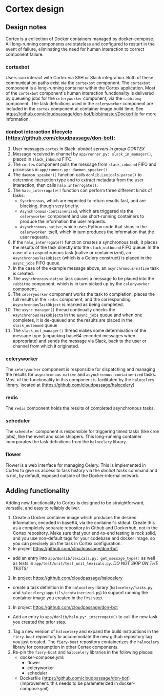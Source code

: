 # Cortex design

## Design notes

Cortex is a collection of Docker containers managed by docker-compose.  All long-running components are stateless and configured to restart in the event of failure, eliminating the need for human interaction to correct component failure.

### cortexbot

Users can interact with Cortex via SSH or Slack integration. Both of these communication paths exist via the `cortexbot` component.  The `cortexbot` component is a long-running container within the Cortex application.  Most of the `cortexbot` component's human interaction functionality is delivered by queueing jobs for the `celeryworker` component, via the `rabbitmq` component.  The task definitions used in the `celeryworker` component are included in the `cortex` component at container image build time. See https://github.com/cloudpassage/don-bot/blob/master/Dockerfile for more information.

### donbot interaction lifecycle (https://github.com/cloudpassage/don-bot):

1. User messages `cortex` in Slack: *donbot servers in group CORTEX*
1. Message received in channel by `app/runner.py: slack_in_manager()`, placed in `slack_inbound` FIFO.
1. The `cortex` component pulls the message from `slack_inbound` FIFO and processes in `app/runner.py: daemon_speaker()`
1. The `daemon_speaker()` function calls `donlib.Lexicals.parse()` to determine interaction type and to extract metadata from the user interaction, then calls `halo.interrogate()`.
1. The `halo_interrogate()` function can perform three different kinds of tasks:
    * `Synchronous`, which are expected to return results fast, and are blocking, though very briefly.
    * `Asynchronous-containerized`, which are triggered via the `celeryworker` component and use short-running containers to produce the information the user requests.
    * `Asynchronous-native`, which uses Python code that ships in the `celeryworker` itself, which in turn produces the information that the user requests.
1. If the `halo_interrogate()` function creates a synchronous task, it places the results of the task directly into the `slack_outbound` FIFO queue.  In the case of an asynchronous task (native or containerized), an `AsynchronousTaskObject` (which is a Celery construct) is placed in the `async_jobs` FIFO queue.
1. In the case of the example message above, an `asynchronous-native` task is created.
1. The `asynchronous-native` task causes a message to be placed into the `rabbitmq` component, which is in turn picked up by the `celeryworker` component.
1. The `celeryworker` component works the task to completion, places the full results in the `redis` component, and the corresponding `AsynchronousTaskObject` is marked as being completed.
1. The `async_manager()` thread continually checks the `AsynchronousTaskObject`s in the `async_jobs` queue and when one completes, it is de-queued and the results are placed in the `slack_outbound` queue.
1. The `slack_out_manager()` thread makes some determination of the message type (unpacking base64-encoded messages when appropriate) and sends the message via Slack, back to the user or channel from which it originated.

### celeryworker

The `celeryworker` component is responsible for dispatching and managing the results for `asynchronous-native` and `asynchronous-containerized` tasks.  Most of the functionality in this component is facilitated by the `halocelery` library. located at (https://github.com/cloudpassage/halocelery)

### redis

The `redis` component holds the results of completed asynchronous tasks.

### scheduler

The `scheduler` component is responsible for triggering timed tasks (like cron jobs), like the event and scan shippers.  This long-running container incorporates the task definitions from the `halocelery` library.

### flower

Flower is a web interface for managing Celery.  This is implemented in Cortex to give us access to task history via the *donbot tasks* command and is not, by default, exposed outside of the Docker-internal network.

## Adding functionality

Adding new functionality to Cortex is designed to be straightforward, versatile, and easy to reliably deliver.

1. Create a Docker container image which produces the desired information, encoded in base64, via the container's stdout.  Create this as a completely separate repository in Github and Dockerhub, not in the Cortex repository.  Make sure that your end-to-end testing is rock solid, and you use non-default tags for your codebase and docker image, so you can precisely pin the task in Cortex configuration.
1. In project https://github.com/cloudpassage/don-bot
  - add an entry into `app/donlib/lexicals.py: get_message_type()` as well as tests in `app/test/unit/test_unit_lexicals.py`.  _DO NOT SKIP ON THE TESTS!_
1. In project https://github.com/cloudpassage/halocelery
  - create a task definition in the `halocelery` library (`halocelery/tasks.py` and `halocelery/apputils/containerized.py`) to support running the container image you created in the first step.
1. In project https://github.com/cloudpassage/don-bot
  - Add an entry to `app/donlib/halo.py: interrogate()` to call the new task you created the prior step.
1. Tag a new version of `halocelery` and expand the build instructions in the `fiery-boat` repository to accommodate the new github repository tag you just created.  The `fiery-boat` repository containerizes the `halocelery` library for consumption in other Cortex components.
1. Re-pin the `fiery-boat` and `halocelery` libraries in the following places:
    * docker-compose.yml:
        * flower
        * celeryworker
        * scheduler
    * Dockerfile (https://github.com/cloudpassage/don-bot) (improvement: this needs to be parameterized in docker-compose.yml)
